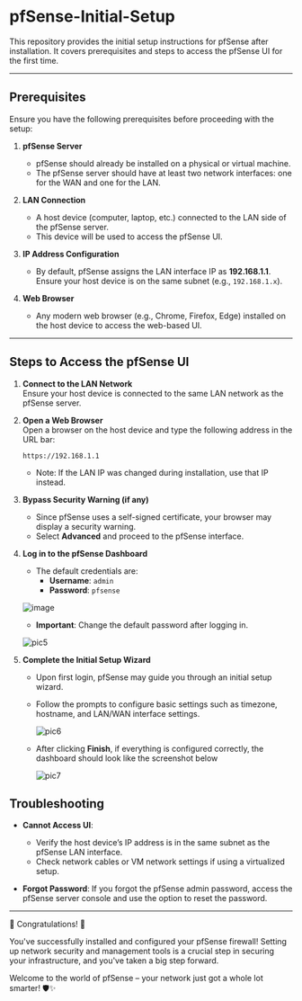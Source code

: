 # pfSense-Initial-Setup
This repository provides the initial setup instructions for pfSense after installation. It covers prerequisites and steps to access the pfSense UI for the first time.

---

## Prerequisites

Ensure you have the following prerequisites before proceeding with the setup:

1. **pfSense Server**  
   - pfSense should already be installed on a physical or virtual machine.
   - The pfSense server should have at least two network interfaces: one for the WAN and one for the LAN.

2. **LAN Connection**  
   - A host device (computer, laptop, etc.) connected to the LAN side of the pfSense server.
   - This device will be used to access the pfSense UI.

3. **IP Address Configuration**  
   - By default, pfSense assigns the LAN interface IP as **192.168.1.1**. Ensure your host device is on the same subnet (e.g., `192.168.1.x`).

4. **Web Browser**  
   - Any modern web browser (e.g., Chrome, Firefox, Edge) installed on the host device to access the web-based UI.

---

## Steps to Access the pfSense UI

1. **Connect to the LAN Network**  
   Ensure your host device is connected to the same LAN network as the pfSense server.

2. **Open a Web Browser**  
   Open a browser on the host device and type the following address in the URL bar:
   ```plaintext
   https://192.168.1.1
   ```
   - Note: If the LAN IP was changed during installation, use that IP instead.

3. **Bypass Security Warning (if any)**  
   - Since pfSense uses a self-signed certificate, your browser may display a security warning.
   - Select **Advanced** and proceed to the pfSense interface.

4. **Log in to the pfSense Dashboard**  
   - The default credentials are:
     - **Username**: `admin`
     - **Password**: `pfsense`

    ![image](https://github.com/user-attachments/assets/fcc22031-2808-4be9-85e4-8a625563eafb)

    - **Important**: Change the default password after logging in.
  

     ![pic5](https://github.com/user-attachments/assets/915e9ea9-f727-4d50-9540-8ffd272b4f35)


5. **Complete the Initial Setup Wizard**  
   - Upon first login, pfSense may guide you through an initial setup wizard.
   - Follow the prompts to configure basic settings such as timezone, hostname, and LAN/WAN interface settings.
  

       ![pic6](https://github.com/user-attachments/assets/5ea81559-a9c0-4577-8550-0e95957b0c67)
     
    
   - After clicking **Finish**, if everything is configured correctly, the dashboard should look like the screenshot below
     

      ![pic7](https://github.com/user-attachments/assets/f784e81b-0df3-433c-880d-4edf697b35a0)


## Troubleshooting
- **Cannot Access UI**: 
  - Verify the host device’s IP address is in the same subnet as the pfSense LAN interface.
  - Check network cables or VM network settings if using a virtualized setup.

- **Forgot Password**: If you forgot the pfSense admin password, access the pfSense server console and use the option to reset the password.

---
🎉 Congratulations! 🎉

You've successfully installed and configured your pfSense firewall! Setting up network security and management tools is a crucial step in securing your infrastructure, and you've taken a big step forward.

Welcome to the world of pfSense – your network just got a whole lot smarter! 🛡️✨
